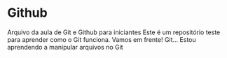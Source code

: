 # Github
Arquivo da aula de Git e Github para iniciantes
Este é um repositório teste para aprender como o Git funciona.
Vamos em frente! Git...
Estou aprendendo a manipular arquivos no Git
